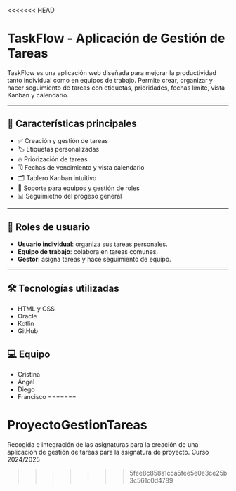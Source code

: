 <<<<<<< HEAD
# TaskFlow - Aplicación de Gestión de Tareas

TaskFlow es una aplicación web diseñada para mejorar la productividad tanto individual como en equipos de trabajo.
Permite crear, organizar y hacer seguimiento de tareas con etiquetas, prioridades, fechas límite, vista Kanban y calendario.

---

## 🚀 Características principales

- ✅ Creación y gestión de tareas
- 🏷️ Etiquetas personalizadas
- 🔥 Priorización de tareas
- 🗓️ Fechas de vencimiento y vista calendario
- 🗂️ Tablero Kanban intuitivo
- 👥 Soporte para equipos y gestión de roles
- 📊 Seguimietno del progeso general

---

## 👥 Roles de usuario

- **Usuario individual**: organiza sus tareas personales.
- **Equipo de trabajo**: colabora en tareas comunes.
- **Gestor**: asigna tareas y hace seguimiento de equipo.

---

## 🛠️ Tecnologías utilizadas
- HTML y CSS
- Oracle
- Kotlin 
- GitHub

## 💻 Equipo

- Cristina
- Ángel
- Diego
- Francisco
=======
# ProyectoGestionTareas
Recogida e integración de las asignaturas para la creación de una aplicación de gestión de tareas para la asignatura de proyecto. Curso 2024/2025
>>>>>>> 5fee8c858a1cca5fee5e0e3ce25b3c561c0d4789
